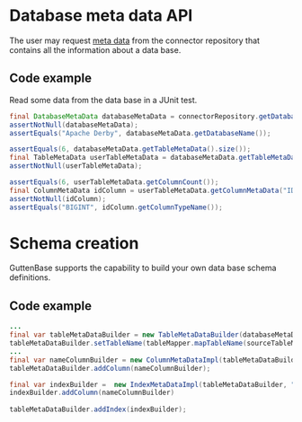 # Database meta data API

The user may request
[meta data](https://javadoc.io/doc/io.github.guttenbase/guttenbase/latest/io/github/guttenbase/guttenbase/meta/package-summary.html)
from the connector repository that contains all the information about a data base.

## Code example
Read some data from the data base in a JUnit test.

```java
final DatabaseMetaData databaseMetaData = connectorRepository.getDatabaseMetaData(CONNECTOR_ID);
assertNotNull(databaseMetaData);
assertEquals("Apache Derby", databaseMetaData.getDatabaseName());

assertEquals(6, databaseMetaData.getTableMetaData().size());
final TableMetaData userTableMetaData = databaseMetaData.getTableMetaData("FOO_USER");
assertNotNull(userTableMetaData);

assertEquals(6, userTableMetaData.getColumnCount());
final ColumnMetaData idColumn = userTableMetaData.getColumnMetaData("ID");
assertNotNull(idColumn);
assertEquals("BIGINT", idColumn.getColumnTypeName());
```

# Schema creation

GuttenBase supports the capability to build your own data base schema definitions.

## Code example

```java
...
final var tableMetaDataBuilder = new TableMetaDataBuilder(databaseMetaDataBuilder);
tableMetaDataBuilder.setTableName(tableMapper.mapTableName(sourceTableMetaData));
...
final var nameColumnBuilder = new ColumnMetaDataImpl(tableMetaDataBuilder, sourceColumnMetaData);   
tableMetaDataBuilder.addColumn(nameColumnBuilder);

final var indexBuilder =  new IndexMetaDataImpl(tableMetaDataBuilder, "NAME_IDX", true, true, false);
indexBuilder.addColumn(nameColumnBuilder)
    
tableMetaDataBuilder.addIndex(indexBuilder);
```
